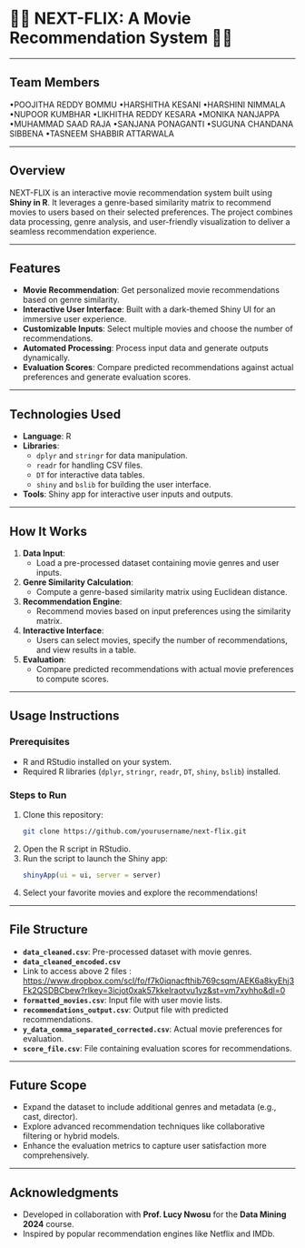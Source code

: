 # 🎥🍿 NEXT-FLIX: A Movie Recommendation System 🍿🎥

---
## Team Members 
•POOJITHA REDDY BOMMU
•HARSHITHA KESANI
•HARSHINI NIMMALA
•NUPOOR KUMBHAR
•LIKHITHA REDDY KESARA
•MONIKA NANJAPPA
•MUHAMMAD SAAD RAJA
•SANJANA PONAGANTI
•SUGUNA CHANDANA SIBBENA
•TASNEEM SHABBIR ATTARWALA

---
## Overview
NEXT-FLIX is an interactive movie recommendation system built using **Shiny in R**. It leverages a genre-based similarity matrix to recommend movies to users based on their selected preferences. The project combines data processing, genre analysis, and user-friendly visualization to deliver a seamless recommendation experience.

---

## Features
- **Movie Recommendation**: Get personalized movie recommendations based on genre similarity.
- **Interactive User Interface**: Built with a dark-themed Shiny UI for an immersive user experience.
- **Customizable Inputs**: Select multiple movies and choose the number of recommendations.
- **Automated Processing**: Process input data and generate outputs dynamically.
- **Evaluation Scores**: Compare predicted recommendations against actual preferences and generate evaluation scores.

---

## Technologies Used
- **Language**: R
- **Libraries**: 
  - `dplyr` and `stringr` for data manipulation.
  - `readr` for handling CSV files.
  - `DT` for interactive data tables.
  - `shiny` and `bslib` for building the user interface.
- **Tools**: Shiny app for interactive user inputs and outputs.

---

## How It Works
1. **Data Input**:
   - Load a pre-processed dataset containing movie genres and user inputs.
2. **Genre Similarity Calculation**:
   - Compute a genre-based similarity matrix using Euclidean distance.
3. **Recommendation Engine**:
   - Recommend movies based on input preferences using the similarity matrix.
4. **Interactive Interface**:
   - Users can select movies, specify the number of recommendations, and view results in a table.
5. **Evaluation**:
   - Compare predicted recommendations with actual movie preferences to compute scores.

---

## Usage Instructions
### Prerequisites
- R and RStudio installed on your system.
- Required R libraries (`dplyr`, `stringr`, `readr`, `DT`, `shiny`, `bslib`) installed.

### Steps to Run
1. Clone this repository:
   ```bash
   git clone https://github.com/yourusername/next-flix.git
   ```
2. Open the R script in RStudio.
3. Run the script to launch the Shiny app:
   ```R
   shinyApp(ui = ui, server = server)
   ```
4. Select your favorite movies and explore the recommendations!

---

## File Structure
- **`data_cleaned.csv`**: Pre-processed dataset with movie genres.
- **`data_cleaned_encoded.csv`**
-   Link to access above 2 files : https://www.dropbox.com/scl/fo/f7k0iqnacfthib769csqm/AEK6a8kyEhj3Fk2QSDBCbew?rlkey=3icjot0xak57kkelraotvu1yz&st=vm7xyhho&dl=0
- **`formatted_movies.csv`**: Input file with user movie lists.
- **`recommendations_output.csv`**: Output file with predicted recommendations.
- **`y_data_comma_separated_corrected.csv`**: Actual movie preferences for evaluation.
- **`score_file.csv`**: File containing evaluation scores for recommendations.

---

## Future Scope
- Expand the dataset to include additional genres and metadata (e.g., cast, director).
- Explore advanced recommendation techniques like collaborative filtering or hybrid models.
- Enhance the evaluation metrics to capture user satisfaction more comprehensively.

---

## Acknowledgments
- Developed in collaboration with **Prof. Lucy Nwosu** for the **Data Mining 2024** course.
- Inspired by popular recommendation engines like Netflix and IMDb.


